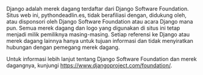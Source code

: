 <p>Django adalah merek dagang terdaftar dari Django Software Foundation. Situs web ini, pythondeadlin.es, tidak berafiliasi dengan, didukung oleh, atau disponsori oleh Django Software Foundation atau acara Django mana pun. Semua merek dagang dan logo yang digunakan di situs ini tetap menjadi milik pemiliknya masing-masing. Setiap referensi ke Django atau merek dagang lainnya hanya untuk tujuan informasi dan tidak menyiratkan hubungan dengan pemegang merek dagang.</p>
<p>Untuk informasi lebih lanjut tentang Django Software Foundation dan merek dagangnya, kunjungi <a href="https://www.djangoproject.com/foundation/">https://www.djangoproject.com/foundation/</a>.</p>
